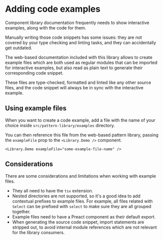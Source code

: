 # Adding code examples

Component library documentation frequently needs to show interactive examples, along with the code for them.

Manually writing those code snippets has some issues: they are not covered by your type checking and linting tasks, and they can accidentally get outdated.

The web-based documentation included with this library allows to create example files which are both used as regular modules that can be imported for interactive examples, but also read as plain text to generate their corresponding code snippet.

These files are type-checked, formatted and linted like any other source files, and the code snippet will always be in sync with the interactive example.

## Using example files

When you want to create a code example, add a file with the name of your choice inside `src/pattern-library/examples` directory.

You can then reference this file from the web-based pattern library, passing the `exampleFile` prop to the `<Library.Demo />` component.

```tsx
<Library.Demo exampleFile="some-example-file-name" />
```

## Considerations

There are some considerations and limitations when working with example files.

- They all need to have the `tsx` extension.
- Nested directories are not supported, so it's a good idea to add contextual prefixes to example files. For example, all files related with `Select` can be prefixed with `select` to make sure they are all grouped together.
- Example files need to have a Preact component as their default export.
- When generating the source code snippet, import statements are stripped out, to avoid internal module references which are not relevant for the library consumers.
